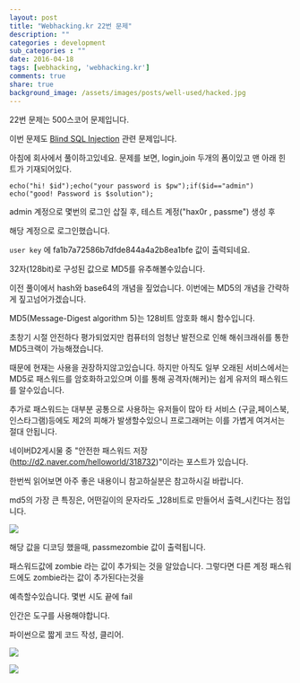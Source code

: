 ```yaml
---
layout: post
title: "Webhacking.kr 22번 문제"
description: ""
categories : development
sub_categories : ""
date: 2016-04-18
tags: [webhacking, 'webhacking.kr']
comments: true
share: true
background_image: /assets/images/posts/well-used/hacked.jpg
---
```


22번 문제는 500스코어 문제입니다.

이번 문제도 [Blind SQL
Injection](https://www.owasp.org/index.php/Blind_SQL_Injection) 관련 문제입니다.

아침에 회사에서 풀이하고있네요. 문제를 보면, login,join 두개의 폼이있고 맨 아래 힌트가 기재되어있다.

    echo("hi! $id");echo("your password is $pw");if($id=="admin") echo("good! Password is $solution");

admin 계정으로 몇번의 로그인 삽질 후, 테스트 계정("hax0r , passme") 생성 후

해당 계정으로 로그인했습니다.

  

`user key` 에 fa1b7a72586b7dfde844a4a2b8ea1bfe 값이 출력되네요.

32자(128bit)로 구성된 값으로 MD5를 유추해볼수있습니다.

이전 풀이에서 hash와 base64의 개념을 짚었습니다. 이번에는 MD5의 개념을 간략하게 짚고넘어가겠습니다.

  

MD5(Message-Digest algorithm 5)는 128비트 암호화 해시 함수입니다.

초창기 시절 안전하다 평가되었지만 컴퓨터의 엄청난 발전으로 인해 해쉬크래쉬를 통한 MD5크랙이 가능해졌습니다.

때문에 현재는 사용을 권장하지않고있습니다. 하지만 아직도 일부 오래된 서비스에서는 MD5로 패스워드를 암호화하고있으며 이를 통해
공격자(해커)는 쉽게 유저의 패스워드를 알수있습니다.

추가로 패스워드는 대부분 공통으로 사용하는 유저들이 많아 타 서비스 (구글,페이스북,인스타그램)등에도 제2의 피해가 발생할수있으니
프로그래머는 이를 가볍게 여겨서는 절대 안됩니다.

  

네이버D2게시물 중 "안전한 패스워드 저장(http://d2.naver.com/helloworld/318732)"이라는 포스트가 있습니다.

한번씩 읽어보면 아주 좋은 내용이니 참고하실분은 참고하시길 바랍니다.

  

md5의 가장 큰 특징은, 어떤길이의 문자라도 _128비트로 만들어서 출력_시킨다는 점입니다.

  

![](/assets/images/posts/590/231C3C5057144D17155F18.PNG)

  

  

  

해당 값을 디코딩 했을때, passmezombie 값이 출력됩니다.

패스워드값에 zombie 라는 값이 추가되는 것을 알았습니다. 그렇다면 다른 계정 패스워드에도 zombie라는 값이 추가된다는것을

예측할수있습니다. 몇번 시도 끝에 fail

  

인간은 도구를 사용해야합니다.

파이썬으로 짧게 코드 작성, 클리어.

  

  

![](/assets/images/posts/590/222C354057143B0011B0FD.JPEG)

  

![](/assets/images/posts/590/223FD74357143B0C15179F.JPEG)

  

  

